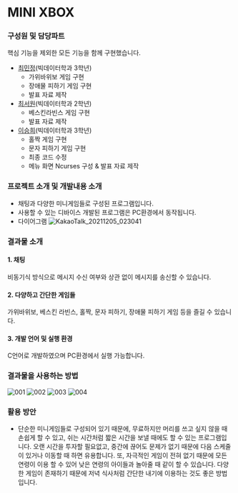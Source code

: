 # MINI XBOX

### 구성원 및 담당파트
핵심 기능을 제외한 모든 기능을 함께 구현했습니다.
- [최민정](https://github.com/choeminjeong)(빅데이터학과 3학년)
  - 가위바위보 게임 구현
  - 장애물 피하기 게임 구현
  - 발표 자료 제작
- [최서원](https://github.com/choeseowon)(빅데이터학과 2학년)
  - 베스킨라빈스 게임 구현
  - 발표 자료 제작 
- [이승희](https://github.com/dltmdgml)(빅데이터학과 3학년)
  - 홀짝 게임 구현
  - 문자 피하기 게임 구현
  - 최종 코드 수정
  - 메뉴 화면 Ncurses 구성 & 발표 자료 제작


### 프로젝트 소개 및 개발내용 소개
- 채팅과 다양한 미니게임들로 구성된 프로그램입니다.
- 사용할 수 있는 디바이스
개발된 프로그램은 PC환경에서 동작됩니다.
- 다이어그램
![KakaoTalk_20211205_023041](https://user-images.githubusercontent.com/52689963/144719033-09abd6eb-70a9-4c83-ad2d-84064b581cfe.png)

### 결과물 소개
#### 1. 채팅
비동기식 방식으로 메시지 수신 여부와 상관 없이 메시지를 송신할 수 있습니다.
#### 2. 다양하고 간단한 게임들
가위바위보, 베스킨 라빈스, 홀짝, 문자 피하기, 장애물 피하기 게임 등을 즐길 수 있습니다.
#### 3. 개발 언어 및 실행 환경
C언어로 개발하였으며 PC환경에서 실행 가능합니다.


### 결과물을 사용하는 방법
![001](https://user-images.githubusercontent.com/52689963/144717200-812b03fc-3c39-47c7-8c0c-41081dee8aaf.png)
![002](https://user-images.githubusercontent.com/52689963/144717207-1d2698f8-f389-4c8d-95a9-32405271f4e9.png)
![003](https://user-images.githubusercontent.com/52689963/144717211-b496c488-eed6-411b-b30c-5e56e93d0c9e.png)
![004](https://user-images.githubusercontent.com/52689963/144717216-fb4597b2-eeb3-4242-a063-e6da84be47c0.png)


### 활용 방안
- 단순한 미니게임들로 구성되어 있기 때문에, 무료하지만 머리를 쓰고 싶지 않을 때 손쉽게 할 수 있고, 쉬는 시간처럼 짧은 시간을 보낼 때에도 할 수 있는 프로그램입니다. 오랜 시간을 투자할 필요없고, 중간에 끊어도 문제가 없기 때문에 다음 스케줄이 있거나 이동할 때 하면 유용합니다. 또, 자극적인 게임이 전혀 없기 때문에 모든 연령이 이용 할 수 있어 낮은 연령의 아이들과 놀아줄 때 같이 할 수 있습니다. 다양한 게임이 존재하기 때문에 저녁 식사처럼 간단한 내기에 이용하는 것도 좋은 방법입니다. 
